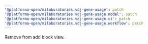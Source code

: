 ```yaml
---
'@platforma-open/milaboratories.vdj-gene-usage': patch
'@platforma-open/milaboratories.vdj-gene-usage.model': patch
'@platforma-open/milaboratories.vdj-gene-usage.ui': patch
'@platforma-open/milaboratories.vdj-gene-usage.workflow': patch
---
```


Remove from add block view.
